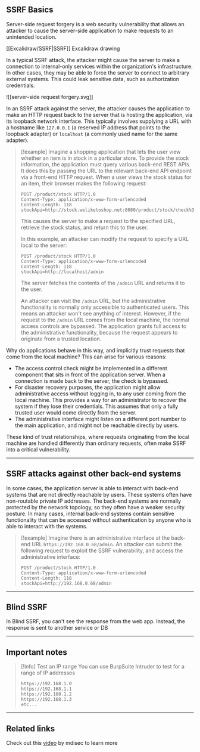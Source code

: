 ## SSRF Basics

Server-side request forgery is a web security vulnerability that allows an attacker to cause the server-side application to make requests to an unintended location.

[[Excalidraw/SSRF|SSRF]] Excalidraw drawing

In a typical SSRF attack, the attacker might cause the server to make a connection to internal-only services within the organization's infrastructure. In other cases, they may be able to force the server to connect to arbitrary external systems. This could leak sensitive data, such as authorization credentials.

![[server-side request forgery.svg]]

In an SSRF attack against the server, the attacker causes the application to make an HTTP request back to the server that is hosting the application, via its loopback network interface. This typically involves supplying a URL with a hostname like `127.0.0.1` (a reserved IP address that points to the loopback adapter) or `localhost` (a commonly used name for the same adapter).

> [!example]
> Imagine a shopping application that lets the user view whether an item is in stock in a particular store. To provide the stock information, the application must query various back-end REST APIs. It does this by passing the URL to the relevant back-end API endpoint via a front-end HTTP request. When a user views the stock status for an item, their browser makes the following request:
> 
> ```http
> POST /product/stock HTTP/1.0 
> Content-Type: application/x-www-form-urlencoded 
> Content-Length: 118 
> stockApi=http://stock.weliketoshop.net:8080/product/stock/check%3FproductId%3D6%26storeId%3D1
> ```
> 
> This causes the server to make a request to the specified URL, retrieve the stock status, and return this to the user.
> 
> In this example, an attacker can modify the request to specify a URL local to the server:
> 
> ```http
> POST /product/stock HTTP/1.0 
> Content-Type: application/x-www-form-urlencoded 
> Content-Length: 118 
> stockApi=http://localhost/admin
> ```
> 
> The server fetches the contents of the `/admin` URL and returns it to the user.
> 
> An attacker can visit the `/admin` URL, but the administrative functionality is normally only accessible to authenticated users. This means an attacker won't see anything of interest. However, if the request to the `/admin` URL comes from the local machine, the normal access controls are bypassed. The application grants full access to the administrative functionality, because the request appears to originate from a trusted location.

Why do applications behave in this way, and implicitly trust requests that come from the local machine? This can arise for various reasons:

- The access control check might be implemented in a different component that sits in front of the application server. When a connection is made back to the server, the check is bypassed.
- For disaster recovery purposes, the application might allow administrative access without logging in, to any user coming from the local machine. This provides a way for an administrator to recover the system if they lose their credentials. This assumes that only a fully trusted user would come directly from the server.
- The administrative interface might listen on a different port number to the main application, and might not be reachable directly by users.

These kind of trust relationships, where requests originating from the local machine are handled differently than ordinary requests, often make SSRF into a critical vulnerability.

---
## SSRF attacks against other back-end systems
In some cases, the application server is able to interact with back-end systems that are not directly reachable by users. These systems often have non-routable private IP addresses. The back-end systems are normally protected by the network topology, so they often have a weaker security posture. In many cases, internal back-end systems contain sensitive functionality that can be accessed without authentication by anyone who is able to interact with the systems.

> [!example]
> Imagine there is an administrative interface at the back-end URL `https://192.168.0.68/admin`. An attacker can submit the following request to exploit the SSRF vulnerability, and access the administrative interface:
> 
> ```http
> POST /product/stock HTTP/1.0 
> Content-Type: application/x-www-form-urlencoded 
> Content-Length: 118 
> stockApi=http://192.168.0.68/admin
> ```

---
## Blind SSRF

In Blind SSRF, you can't see the response from the web app. Instead, the response is sent to another service or DB

---
## Important notes

> [!info] Test an IP range
> You can use BurpSuite Intruder to test for a range of IP addresses
> 
> ```http
> https://192.168.1.0
> https://192.168.1.1
> https://192.168.1.2
> https://192.168.1.3
> etc...
> ```

---
## Related links

Check out this [video](https://youtu.be/2ONduwyqYUA) by mdisec to learn more